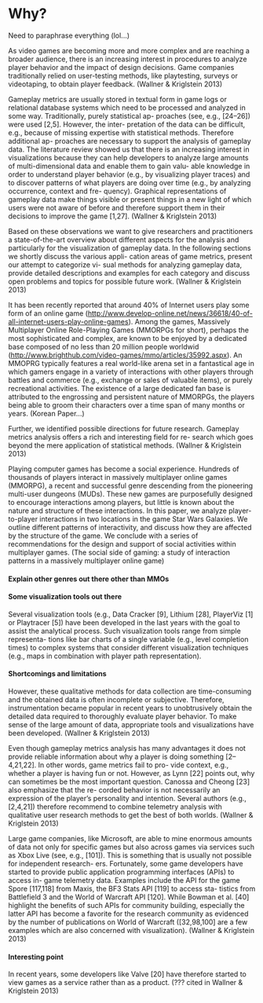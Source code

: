 # Why?

Need to paraphrase everything (lol...)

As video games are becoming more and more complex and are reaching a broader audience, there is an increasing interest in procedures to analyze player behavior and the impact of design decisions. Game companies traditionally relied on user-testing methods, like playtesting, surveys or videotaping, to obtain player feedback. (Wallner & Kriglstein 2013)

Gameplay metrics are usually stored in textual form in game logs or relational database systems which need to be processed and analyzed in some way. Traditionally, purely statistical ap- proaches (see, e.g., [24–26]) were used [2,5]. However, the inter- pretation of the data can be difficult, e.g., because of missing expertise with statistical methods. Therefore additional ap- proaches are necessary to support the analysis of gameplay data. The literature review showed us that there is an increasing interest in visualizations because they can help developers to analyze large amounts of multi-dimensional data and enable them to gain valu- able knowledge in order to understand player behavior (e.g., by visualizing player traces) and to discover patterns of what players are doing over time (e.g., by analyzing occurrence, context and fre- quency). Graphical representations of gameplay data make things visible or present things in a new light of which users were not aware of before and therefore support them in their decisions to improve the game [1,27]. (Wallner & Kriglstein 2013)

Based on these observations we want to give researchers and practitioners a state-of-the-art overview about different aspects for the analysis and particularly for the visualization of gameplay data. In the following sections we shortly discuss the various appli- cation areas of game metrics, present our attempt to categorize vi- sual methods for analyzing gameplay data, provide detailed descriptions and examples for each category and discuss open problems and topics for possible future work. (Wallner & Kriglstein 2013)

It has been recently reported that around 40% of Internet users play some form of an online game (http://www.develop-online.net/news/36618/40-of-all-internet-users-play-online-games). Among the games, Massively Multiplayer Online Role-Playing Games (MMORPGs for short), perhaps the most sophisticated and complex, are known to be enjoyed by a dedicated base composed of no less than 20 million people worldwid (http://www.brighthub.com/video-games/mmo/articles/35992.aspx). An MMOPRG typically features a real world-like arena set in a fantastical age in which gamers engage in a variety of interactions with other players through battles and commerce (e.g., exchange or sales of valuable items), or purely recreational activities. The existence of a large dedicated fan base is attributed to the engrossing and persistent nature of MMORPGs, the players being able to groom their characters over a time span of many months or years. (Korean Paper...)

Further, we identified possible directions for future research. Gameplay metrics analysis offers a rich and interesting field for re- search which goes beyond the mere application of statistical methods. (Wallner & Kriglstein 2013)

Playing computer games has become a social experience. Hundreds of thousands of players interact in massively multiplayer online games (MMORPG), a recent and successful genre descending from the pioneering multi-user dungeons (MUDs). These new games are purposefully designed to encourage interactions among players, but little is known about the nature and structure of these interactions. In this paper, we analyze player-to-player interactions in two locations in the game Star Wars Galaxies. We outline different patterns of interactivity, and discuss how they are affected by the structure of the game. We conclude with a series of recommendations for the design and support of social activities within multiplayer games. (The social side of gaming: a study of interaction patterns in a massively multiplayer online game)

#### Explain other genres out there other than MMOs


#### Some visualization tools out there
Several visualization tools (e.g., Data Cracker [9], Lithium [28], PlayerViz [1] or Playtracer [5]) have been developed in the last years with the goal to assist the analytical process. Such visualization tools range from simple representa- tions like bar charts of a single variable (e.g., level completion times) to complex systems that consider different visualization techniques (e.g., maps in combination with player path representation).


#### Shortcomings and limitations

However, these qualitative methods for data collection are time-consuming and the obtained data is often incomplete or subjective. Therefore, instrumentation became popular in recent years to unobtrusively obtain the detailed data required to thoroughly evaluate player behavior. To make sense of the large amount of data, appropriate tools and visualizations have been developed. (Wallner & Kriglstein 2013)

Even though gameplay metrics analysis has many advantages it does not provide reliable information about why a player is doing something [2–4,21,22]. In other words, game metrics fail to pro- vide context, e.g., whether a player is having fun or not. However, as Lynn [22] points out, why can sometimes be the most important question. Canossa and Cheong [23] also emphasize that the re- corded behavior is not necessarily an expression of the player’s personality and intention. Several authors (e.g., [2,4,21]) therefore recommend to combine telemetry analysis with qualitative user research methods to get the best of both worlds. (Wallner & Kriglstein 2013)

Large game companies, like Microsoft, are able to mine enormous amounts of data not only for specific games but also across games via services such as Xbox Live (see, e.g., [101]). This is something that is usually not possible for independent research- ers. Fortunately, some game developers have started to provide public application programming interfaces (APIs) to access in- game telemetry data. Examples include the API for the game Spore [117,118] from Maxis, the BF3 Stats API [119] to access sta- tistics from Battlefield 3 and the World of Warcraft API [120]. While Bowman et al. [40] highlight the benefits of such APIs for community building, especially the latter API has become a favorite for the research community as evidenced by the number of publications on World of Warcraft ([32,98,100] are a few examples which are also concerned with visualization). (Wallner & Kriglstein 2013)

#### Interesting point

In recent years, some developers like Valve [20] have therefore started to view games as a service rather than as a product. (??? cited in Wallner & Kriglstein 2013)




